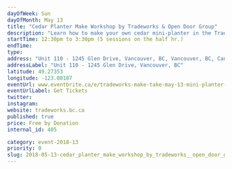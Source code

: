 ```yaml
---
dayOfWeek: Sun
dayOfMonth: May 13
title: "Cedar Planter Make Workshop by Tradeworks & Open Door Group"
description: "Learn how to make your own cedar mini-planter in the Tradeworks/Open Door Group workshop. Receive instruction from our experienced carpenters and take home a mini planter (succulent included). <br> <br> Event includes an info session on career and training opportunities in the trades, a tour of the Tradeworks and Open Door Group workshop<br> and a lesson on how to safely use the drill press, router table and sander so you can make and take home your own mini-planter.<br> To Open Door Group and Tradeworks, Impact means meaningful employment for everyone. We provide free training and employment opportunities for people with barriers to build careers in the trades. We've designed our programs and manufacturing workshop to serve individuals with little to no experience in order to ensure that as many people as possible can access carpentry and trades training"
startTime: 12:30pm to 3:30pm (5 sessions on the half hr.)
endTime: 
type: 
address: "Unit 110 - 1245 Glen Drive, Vancouver, BC, Vancouver, BC, Canada"
addressLabel: "Unit 110 - 1245 Glen Drive, Vancouver, BC"
latitude: 49.27353
longitude: -123.08187
eventUrl: www.eventbrite.ca/e/tradeworks-make-take-may-13-mini-planter-tickets-45872634284
eventUrlLabel: Get Tickets
twitter: 
instagram: 
website: tradeworks.bc.ca
published: true
price: Free by Donation
internal_id: 405

category: event-2018-13
priority: 0
slug: 2018-05-13-cedar_planter_make_workshop_by_tradeworks__open_door_group
---
```


